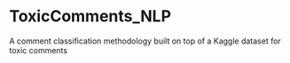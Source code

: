 # ToxicComments_NLP
A comment classification methodology built on top of a Kaggle dataset for toxic comments
